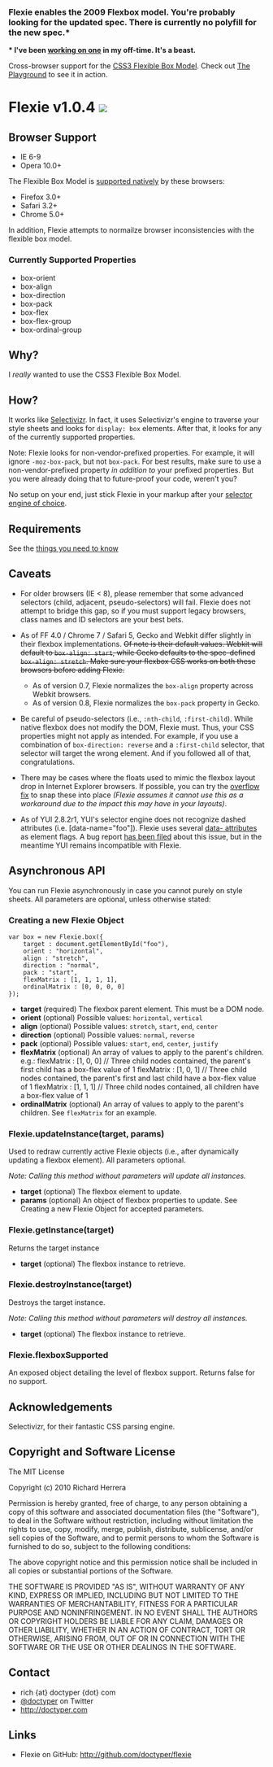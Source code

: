 ### Flexie enables the 2009 Flexbox model. You're probably looking for the updated spec. There is currently no polyfill for the new spec.*

__* I've been [working on one](http://github.com/doctyper/reflexie) in my off-time. It's a beast.__


Cross-browser support for the [CSS3 Flexible Box Model](http://www.w3.org/TR/css3-flexbox/). Check out [The Playground](http://flexiejs.com/playground/) to see it in action.
# Flexie v1.0.4 [![](http://stillmaintained.com/doctyper/flexie.png)](http://stillmaintained.com/doctyper/flexie)

## Browser Support
* IE 6-9
* Opera 10.0+

The Flexible Box Model is [supported natively](http://www.caniuse.com/#feat=flexbox) by these browsers:

* Firefox 3.0+
* Safari 3.2+
* Chrome 5.0+

In addition, Flexie attempts to normailze browser inconsistencies with the flexible box model.

### Currently Supported Properties
* box-orient
* box-align
* box-direction
* box-pack
* box-flex
* box-flex-group
* box-ordinal-group

## Why?
I *really* wanted to use the CSS3 Flexible Box Model.

## How?
It works like [Selectivizr](http://selectivizr.com). In fact, it uses Selectivizr's engine to traverse your style sheets and looks for `display: box` elements. After that, it looks for any of the currently supported properties.

Note: Flexie looks for non-vendor-prefixed properties. For example, it will ignore `-moz-box-pack`, but not `box-pack`. For best results, make sure to use a non-vendor-prefixed property _in addition to_ your prefixed properties. But you were already doing that to future-proof your code, weren't you?

No setup on your end, just stick Flexie in your markup after your [selector engine of choice](http://selectivizr.com/#things).

## Requirements
See the [things you need to know](http://selectivizr.com/#things)

## Caveats
* For older browsers (IE < 8), please remember that some advanced selectors (child, adjacent, pseudo-selectors) will fail. Flexie does not attempt to bridge this gap, so if you must support legacy browsers, class names and ID selectors are your best bets.

* As of FF 4.0 / Chrome 7 / Safari 5, Gecko and Webkit differ slightly in their flexbox implementations. <strike>Of note is their default values. Webkit will default to `box-align: start`, while Gecko defaults to the spec-defined `box-align: stretch`. Make sure your flexbox CSS works on both these browsers before adding Flexie.</strike>
	* As of version 0.7, Flexie normalizes the `box-align` property across Webkit browsers.
	* As of version 0.8, Flexie normalizes the `box-pack` property in Gecko.

* Be careful of pseudo-selectors (i.e., `:nth-child`, `:first-child`). While native flexbox does not modify the DOM, Flexie must. Thus, your CSS properties might not apply as intended. For example, if you use a combination of `box-direction: reverse` and a `:first-child` selector, that selector will target the wrong element. And if you followed all of that, congratulations.

* There may be cases where the floats used to mimic the flexbox layout drop in Internet Explorer browsers. If possible, you can try the [overflow fix](http://css-tricks.com/all-about-floats/) to snap these into place _(Flexie assumes it cannot use this as a workaround due to the impact this may have in your layouts)_.

* As of YUI 2.8.2r1, YUI's selector engine does not recognize dashed attributes (i.e. [data-name="foo"]). Flexie uses several [data- attributes](http://ejohn.org/blog/html-5-data-attributes/) as element flags. A bug report [has been filed](http://yuilibrary.com/projects/yui2/ticket/2529254) about this issue, but in the meantime YUI remains incompatible with Flexie.

## Asynchronous API
You can run Flexie asynchronously in case you cannot purely on style sheets. All parameters are optional, unless otherwise stated:

### Creating a new Flexie Object
	var box = new Flexie.box({
		target : document.getElementById("foo"),
		orient : "horizontal",
		align : "stretch",
		direction : "normal",
		pack : "start",
		flexMatrix : [1, 1, 1, 1],
		ordinalMatrix : [0, 0, 0, 0]
	});

*	**target**
	(required) The flexbox parent element. This must be a DOM node.
*	**orient**
	(optional) Possible values: `horizontal`, `vertical`
*	**align**
	(optional) Possible values: `stretch`, `start`, `end`, `center`
*	**direction**
	(optional) Possible values: `normal`, `reverse`
*	**pack**
	(optional) Possible values: `start`, `end`, `center`, `justify`
*	**flexMatrix**
	(optional) An array of values to apply to the parent's children. e.g.:
		flexMatrix : [1, 0, 0] // Three child nodes contained, the parent's first child has a box-flex value of 1
		flexMatrix : [1, 0, 1] // Three child nodes contained, the parent's first and last child have a box-flex value of 1
		flexMatrix : [1, 1, 1] // Three child nodes contained, all children have a box-flex value of 1
*	**ordinalMatrix**
	(optional) An array of values to apply to the parent's children. See `flexMatrix` for an example.

### Flexie.updateInstance(target, params)
Used to redraw currently active Flexie objects (i.e., after dynamically updating a flexbox element). All parameters optional.

_Note: Calling this method without parameters will update all instances._

*	**target**
	(optional) The flexbox element to update.
*	**params**
	(optional) An object of flexbox properties to update. See Creating a new Flexie Object for accepted parameters.

### Flexie.getInstance(target)
Returns the target instance

*	**target**
	(optional) The flexbox instance to retrieve.

### Flexie.destroyInstance(target)
Destroys the target instance.

_Note: Calling this method without parameters will destroy all instances._

*	**target**
	(optional) The flexbox instance to retrieve.

### Flexie.flexboxSupported
An exposed object detailing the level of flexbox support. Returns false for no support.

## Acknowledgements
Selectivizr, for their fantastic CSS parsing engine.

## Copyright and Software License
The MIT License

Copyright (c) 2010 Richard Herrera

Permission is hereby granted, free of charge, to any person obtaining a copy
of this software and associated documentation files (the "Software"), to deal
in the Software without restriction, including without limitation the rights
to use, copy, modify, merge, publish, distribute, sublicense, and/or sell
copies of the Software, and to permit persons to whom the Software is
furnished to do so, subject to the following conditions:

The above copyright notice and this permission notice shall be included in
all copies or substantial portions of the Software.

THE SOFTWARE IS PROVIDED "AS IS", WITHOUT WARRANTY OF ANY KIND, EXPRESS OR
IMPLIED, INCLUDING BUT NOT LIMITED TO THE WARRANTIES OF MERCHANTABILITY,
FITNESS FOR A PARTICULAR PURPOSE AND NONINFRINGEMENT. IN NO EVENT SHALL THE
AUTHORS OR COPYRIGHT HOLDERS BE LIABLE FOR ANY CLAIM, DAMAGES OR OTHER
LIABILITY, WHETHER IN AN ACTION OF CONTRACT, TORT OR OTHERWISE, ARISING FROM,
OUT OF OR IN CONNECTION WITH THE SOFTWARE OR THE USE OR OTHER DEALINGS IN
THE SOFTWARE.

## Contact
* rich {at} doctyper {dot} com
* [@doctyper](http://twitter.com/doctyper) on Twitter
* <http://doctyper.com>

## Links
* Flexie on GitHub: <http://github.com/doctyper/flexie>
